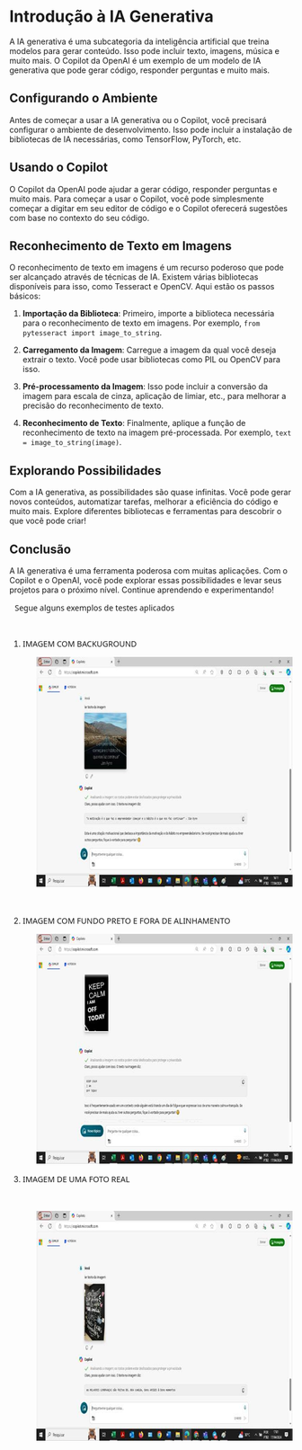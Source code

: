 # Introdução à IA Generativa

A IA generativa é uma subcategoria da inteligência artificial que treina modelos para gerar conteúdo. Isso pode incluir texto, imagens, música e muito mais. O Copilot da OpenAI é um exemplo de um modelo de IA generativa que pode gerar código, responder perguntas e muito mais.

## Configurando o Ambiente

Antes de começar a usar a IA generativa ou o Copilot, você precisará configurar o ambiente de desenvolvimento. Isso pode incluir a instalação de bibliotecas de IA necessárias, como TensorFlow, PyTorch, etc.

## Usando o Copilot

O Copilot da OpenAI pode ajudar a gerar código, responder perguntas e muito mais. Para começar a usar o Copilot, você pode simplesmente começar a digitar em seu editor de código e o Copilot oferecerá sugestões com base no contexto do seu código.

## Reconhecimento de Texto em Imagens

O reconhecimento de texto em imagens é um recurso poderoso que pode ser alcançado através de técnicas de IA. Existem várias bibliotecas disponíveis para isso, como Tesseract e OpenCV. Aqui estão os passos básicos:

1. **Importação da Biblioteca**: Primeiro, importe a biblioteca necessária para o reconhecimento de texto em imagens. Por exemplo, `from pytesseract import image_to_string`.

2. **Carregamento da Imagem**: Carregue a imagem da qual você deseja extrair o texto. Você pode usar bibliotecas como PIL ou OpenCV para isso.

3. **Pré-processamento da Imagem**: Isso pode incluir a conversão da imagem para escala de cinza, aplicação de limiar, etc., para melhorar a precisão do reconhecimento de texto.

4. **Reconhecimento de Texto**: Finalmente, aplique a função de reconhecimento de texto na imagem pré-processada. Por exemplo, `text = image_to_string(image)`.

## Explorando Possibilidades

Com a IA generativa, as possibilidades são quase infinitas. Você pode gerar novos conteúdos, automatizar tarefas, melhorar a eficiência do código e muito mais. Explore diferentes bibliotecas e ferramentas para descobrir o que você pode criar!

## Conclusão

A IA generativa é uma ferramenta poderosa com muitas aplicações. Com o Copilot e o OpenAI, você pode explorar essas possibilidades e levar seus projetos para o próximo nível. Continue aprendendo e experimentando!

<p class=MsoNormal style='margin-left:7.1pt'><span style='font-family:"Segoe UI",sans-serif;
mso-no-proof:yes'>Segue alguns exemplos de testes aplicados<o:p></o:p></span></p>

<span style='font-size:11.0pt;line-height:107%;font-family:"Segoe UI",sans-serif;
mso-fareast-font-family:Calibri;mso-ansi-language:PT-BR;mso-fareast-language:
EN-US;mso-bidi-language:AR-SA;mso-no-proof:yes'><br clear=all style='page-break-before:
always'>

<ol style='margin-top:0cm' start=1 type=1>
 <li class=MsoNormal style='mso-list:l0 level1 lfo2'><span style='font-family:
     "Segoe UI",sans-serif'>IMAGEM COM BACKUGROUND<o:p></o:p></span></li>
</ol>

</span>

<p class=MsoNormal style='margin-left:36.0pt'><span style='font-family:"Segoe UI",sans-serif;
mso-no-proof:yes'><!--[if gte vml 1]><v:shapetype id="_x0000_t75" coordsize="21600,21600"
 o:spt="75" o:preferrelative="t" path="m@4@5l@4@11@9@11@9@5xe" filled="f"
 stroked="f">
 <v:stroke joinstyle="miter"/>
 <v:formulas>
  <v:f eqn="if lineDrawn pixelLineWidth 0"/>
  <v:f eqn="sum @0 1 0"/>
  <v:f eqn="sum 0 0 @1"/>
  <v:f eqn="prod @2 1 2"/>
  <v:f eqn="prod @3 21600 pixelWidth"/>
  <v:f eqn="prod @3 21600 pixelHeight"/>
  <v:f eqn="sum @0 0 1"/>
  <v:f eqn="prod @6 1 2"/>
  <v:f eqn="prod @7 21600 pixelWidth"/>
  <v:f eqn="sum @8 21600 0"/>
  <v:f eqn="prod @7 21600 pixelHeight"/>
  <v:f eqn="sum @10 21600 0"/>
 </v:formulas>
 <v:path o:extrusionok="f" gradientshapeok="t" o:connecttype="rect"/>
 <o:lock v:ext="edit" aspectratio="t"/>
</v:shapetype><v:shape id="Imagem_x0020_1" o:spid="_x0000_i1087" type="#_x0000_t75"
 style='width:546pt;height:306.75pt;visibility:visible;mso-wrap-style:square'>
 <v:imagedata src="assets/image001.png"
  o:title=""/>
</v:shape><![endif]--><![if !vml]><img width=728 height=409
src="assets/image002.jpg" v:shapes="Imagem_x0020_1"><![endif]><o:p></o:p></span></p>

<p class=MsoNormal style='margin-left:7.1pt'><span style='font-family:"Segoe UI",sans-serif;
mso-no-proof:yes'><o:p>&nbsp;</o:p></span></p>

<ol style='margin-top:0cm' start=2 type=1>
 <li class=MsoNormal style='mso-list:l0 level1 lfo2'><span style='font-family:
     "Segoe UI",sans-serif;mso-no-proof:yes'>IMAGEM COM FUNDO PRETO E FORA DE
     ALINHAMENTO<o:p></o:p></span></li>
</ol>

<p class=MsoNormal style='margin-left:36.0pt'><span style='font-family:"Segoe UI",sans-serif;
mso-no-proof:yes'><!--[if gte vml 1]><v:shape id="_x0000_i1088" type="#_x0000_t75"
 style='width:545.25pt;height:306.75pt'>
 <v:imagedata src="assets/image003.png"
  o:title=""/>
</v:shape><![endif]--><![if !vml]><img width=727 height=409
src="assets/image004.jpg" v:shapes="_x0000_i1088"><![endif]><o:p></o:p></span></p>

<ol style='margin-top:0cm' start=3 type=1>
 <li class=MsoNormal style='mso-list:l0 level1 lfo2'><span style='font-family:
     "Segoe UI",sans-serif;mso-no-proof:yes'>IMAGEM DE UMA FOTO REAL<o:p></o:p></span></li>
</ol>

<p class=MsoNormal><span style='font-family:"Segoe UI",sans-serif'><o:p>&nbsp;</o:p></span></p>

<p class=MsoNormal style='margin-left:36.0pt'><span style='font-family:"Segoe UI",sans-serif;
mso-no-proof:yes'><!--[if gte vml 1]><v:shape id="_x0000_i1089" type="#_x0000_t75"
 style='width:546pt;height:306.75pt;visibility:visible;mso-wrap-style:square'>
 <v:imagedata src="assets/image005.png"
  o:title=""/>
</v:shape><![endif]--><![if !vml]><img width=728 height=409
src="assets/image006.jpg" v:shapes="_x0000_i1089"><![endif]></span><span
style='font-family:"Segoe UI",sans-serif'><o:p></o:p></span></p>

</div>

</body>

</html>
